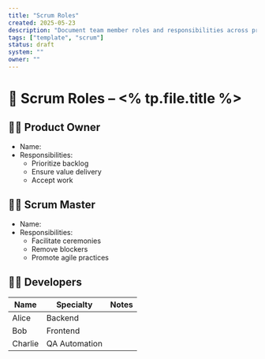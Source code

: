```yaml
---
title: "Scrum Roles"
created: 2025-05-23
description: "Document team member roles and responsibilities across product and engineering."
tags: ["template", "scrum"]
status: draft
system: ""
owner: ""
---
```


# 👥 Scrum Roles – <% tp.file.title %>

## 🧑‍🏫 Product Owner
- Name:
- Responsibilities:
  - Prioritize backlog
  - Ensure value delivery
  - Accept work

## 👷‍♀️ Scrum Master
- Name:
- Responsibilities:
  - Facilitate ceremonies
  - Remove blockers
  - Promote agile practices

## 🧑‍💻 Developers
| Name     | Specialty      | Notes          |
|----------|----------------|----------------|
| Alice    | Backend        |                |
| Bob      | Frontend       |                |
| Charlie  | QA Automation  |                |

